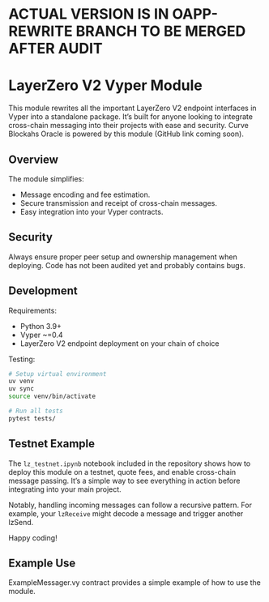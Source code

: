 # ACTUAL VERSION IS IN OAPP-REWRITE BRANCH TO BE MERGED AFTER AUDIT

# LayerZero V2 Vyper Module

This module rewrites all the important LayerZero V2 endpoint interfaces in Vyper into a standalone package. It’s built for anyone looking to integrate cross-chain messaging into their projects with ease and security. Curve Blockahs Oracle is powered by this module (GitHub link coming soon).

## Overview

The module simplifies:
- Message encoding and fee estimation.
- Secure transmission and receipt of cross-chain messages.
- Easy integration into your Vyper contracts.

## Security

Always ensure proper peer setup and ownership management when deploying. Code has not been audited yet and probably contains bugs.

## Development

Requirements:
- Python 3.9+
- Vyper ~=0.4
- LayerZero V2 endpoint deployment on your chain of choice

Testing:
```bash
# Setup virtual environment
uv venv
uv sync
source venv/bin/activate

# Run all tests
pytest tests/
```

## Testnet Example

The `lz_testnet.ipynb` notebook included in the repository shows how to deploy this module on a testnet, quote fees, and enable cross-chain message passing. It’s a simple way to see everything in action before integrating into your main project.

Notably, handling incoming messages can follow a recursive pattern. For example, your `lzReceive` might decode a message and trigger another lzSend.

Happy coding!

## Example Use
ExampleMessager.vy contract provides a simple example of how to use the module.
